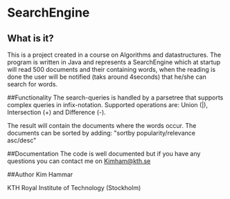 # SearchEngine

## What is it?
This is a project created in a course on Algorithms and datastructures.
The program is written in Java and represents a SearchEngine which at startup will read 500 documents and their containing words, when the reading is done the user will be notified (taks around 4seconds) that he/she can search for words.


##Functionality
The search-queries is handled by a parsetree that supports complex queries in infix-notation.
Supported operations are: Union (|), Intersection (+) and Difference (-).

The result will contain the documents where the words occur. The documents can be sorted by adding: "sortby popularity/relevance asc/desc"

##Documentation
The code is well documented but if you have any questions you can contact me on Kimham@kth.se

##Author
Kim Hammar

KTH Royal Institute of Technology (Stockholm)